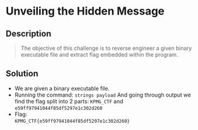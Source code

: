 # Unveiling the Hidden Message

## Description
> The objective of this challenge is to reverse engineer a given binary executable file and extract flag embedded within the program. 

## Solution
* We are given a binary executable file.
* Running the command:
`strings payload`
And going through output we find the flag split into 2 parts: `KPMG_CTF` and `e59ff97941044f85df5297e1c302d260`
* Flag:  
`KPMG_CTF{e59ff97941044f85df5297e1c302d260}`
